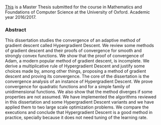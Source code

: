 <br />
<br />
<br />

[This](https://damaru2.github.io/convergence_analysis_hypergradient_descent/dissertation_hypergradients.pdf) is a Master Thesis submitted for the course in Mathematics and Foundations of Computer Science at the University of Oxford. Academic year 2016/2017.




### Abstract

This dissertation studies the convergence of an adaptive method of gradient descent called Hypergradient Descent. We review some methods of gradient descent and their proofs of convergence for smooth and strongly convex functions. We show that the proof of convergence of Adam, a modern popular method of gradient descent, is incomplete. We derive a multiplicative rule of Hypergradient Descent and justify some choices made by, among other things, proposing a method of gradient descent and proving its convergence. The core of the dissertation is the convergence analysis of an instance of Hypergradient Descent. We prove convergence for quadratic functions and for a simple family of unidimensional functions. We also show that the method diverges if some properties are not assumed. We have implemented the algorithms reviewed in this dissertation and some Hypergradient Descent variants and we have applied them to two large scale optimization problems. We compare the executions and conclude that Hypergradient Descent is a good method in practice, specially because it does not need tuning of the learning rate.
